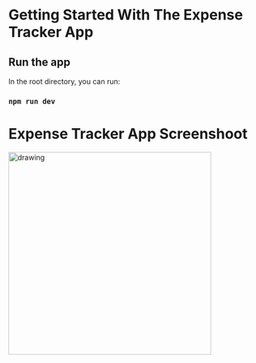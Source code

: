 # Getting Started With The Expense Tracker App

## Run the app

In the root directory, you can run:

### `npm run dev`

# Expense Tracker App Screenshoot

<img src="creenshot.png" alt="drawing" width="400"/>

